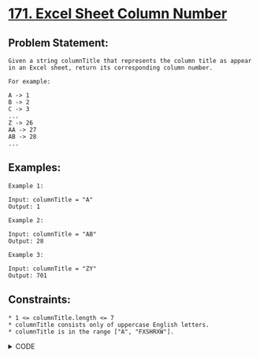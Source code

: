 # [171. Excel Sheet Column Number](https://leetcode.com/problems/excel-sheet-column-number/)

## Problem Statement:

```
Given a string columnTitle that represents the column title as appear in an Excel sheet, return its corresponding column number.

For example:

A -> 1
B -> 2
C -> 3
...
Z -> 26
AA -> 27
AB -> 28 
...
```

## Examples:

```
Example 1:

Input: columnTitle = "A"
Output: 1

Example 2:

Input: columnTitle = "AB"
Output: 28

Example 3:

Input: columnTitle = "ZY"
Output: 701
```

## Constraints:

```
* 1 <= columnTitle.length <= 7
* columnTitle consists only of uppercase English letters.
* columnTitle is in the range ["A", "FXSHRXW"].

```


<details>
  <summary> CODE </summary>
  
  ```cpp

class Solution {
public:
    int titleToNumber(string s) {
        
        int n = s.size();
        int ans = 0;
        for(int i = 0; i < n; i++) {
            ans *= 26;
            ans += (s[i] - 'A');
            ans++;
        }
        return ans;
    }
};
  
  ```
  
</details>